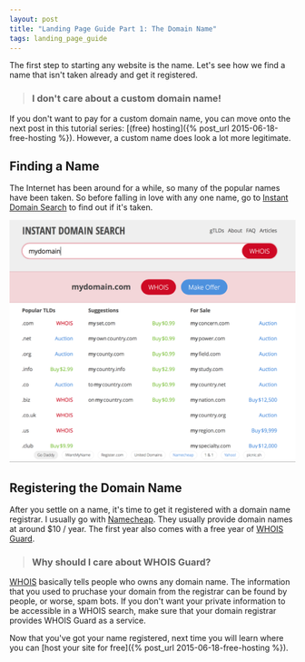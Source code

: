 ```yaml
---
layout: post
title: "Landing Page Guide Part 1: The Domain Name"
tags: landing_page_guide
---
```


The first step to starting any website is the name. Let's see how we find a name that isn't taken already and get it registered.

> ### I don't care about a custom domain name!
If you don't want to pay for a custom domain name, you can move onto the next post in this tutorial series: [(free) hosting]({% post_url 2015-06-18-free-hosting %}). However, a custom name does look a lot more legitimate.

## Finding a Name
The Internet has been around for a while, so many of the popular names have been taken. So before falling in love with any one name, go to [Instant Domain Search](www.instantdomainsearch.com) to find out if it's taken.

![Instant Domain Search results](/assets/instantdomainsearch-results.png)

## Registering the Domain Name
After you settle on a name, it's time to get it registered with a domain name registrar. I usually go with [Namecheap](http://www.namecheap.com). They usually provide domain names at around $10 / year. The first year also comes with a free year of [WHOIS Guard](http://www.whoisguard.com).

> ### Why should I care about WHOIS Guard? 
[WHOIS](https://en.wikipedia.org/wiki/WHOIS) basically tells people who owns any domain name. The information that you used to pruchase your domain from the registrar can be found by people, or worse, spam bots. If you don't want your private information to be accessible in a WHOIS search, make sure that your domain registrar provides WHOIS Guard as a service.

Now that you've got your name registered, next time you will learn where you can [host your site for free]({% post_url 2015-06-18-free-hosting %}).